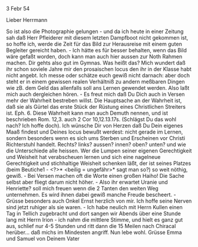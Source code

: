  3 Febr 54

Lieber Herrmann

So ist also die Photographie gelungen - und da ich heute in einer Zeitung sah daß Herr Pfleiderer mit diesem letzten Dampfboot nicht gekommen ist, so hoffe ich, werde die Zeit für das Bild zur Herausreise mit einem guten Begleiter gereicht haben. - Ich hätte es für besser behalten, wenn das Bild wäre gefaßt worden, doch kann man auch hier aussen zur Noth Rahmen machen. 
Dir gehts also gut im Gymnas. Was heißt das? Mich wundert daß ihr schon soviele Jahre mir den prosaischen locus den ihr in der Klasse habt nicht angebt. Ich messe oder schätze euch gewiß nicht darnach: aber doch steht er in einem gewissen realen Verhältniß zu andern meßbaren Dingen wie zB. dem Geld das allenfalls soll ans Lernen gewendet werden. Also laßt mich auch dergleichen hören. - Es freut mich daß Du Dich auch in Versen mehr der Wahrheit bestreben willst. Die Hauptsache an der Wahrheit ist, daß sie als Gürtel das erste Stück der Rüstung eines Christlichen Streiters ist. Eph. 6. Diese Wahrheit kann man auch Demuth nennen, und ist beschrieben Rom. 12,3. auch 2 Cor 10,12.13.17s. (Schlägst Du das wohl nach? Ich hoffe doch). Ich wünsche Dir von Herzen daß Du Dein eigenes Maaß findest und Deines locus bewußt werdest: nicht gerade im Lernen, sondern besonders wenn es sich ums Sterben und Erscheinen vor Christi Richterstuhl handelt. Rechts? links? aussen? innen? oben? unten? und wie die Unterschiede alle heissen. Wer die Lumpen seiner eigenen Gerechtigkeit und Weisheit hat verabscheuen lernen und sich eine nagelneue Gerechtigkeit und stichhaltige Weisheit schenken läßt, der ist seines Platzes (beim Beutiche1 - <?>* <beilig = ungefähr>* sagt man so?) so weit nöthig, gewiß. - Bei Versen machen oft die Worte einen großen Haiho! Die Sache selbst aber fliegt darum nicht höher. - Also ihr erwartet Uranie und Henriette? soll mich freuen wenn die 2 Tanten den weiten Weg unternehmen. Es wird ihnen dabei gewiß manche Freude bescheert. - Grüsse besonders auch Onkel Ernst herzlich von mir. Ich hoffe seine Nerven sind jetzt ruhiger als sie waren. - Ich habe neulich mit Herrn Kullen einen Tag in Tellich zugebracht und dort sangen wir Abends über eine Stunde lang mit Herrn Irion - ich nahm die mittlere Stimme, und hielt es ganz gut aus, schlief nur 4-5 Stunden und ritt dann die 15 Meilen nach Chiracal herüber... daß michs im Mindesten angriff.
Nun lebe wohl. Grüsse Emma und Samuel von
 Deinem Vater

